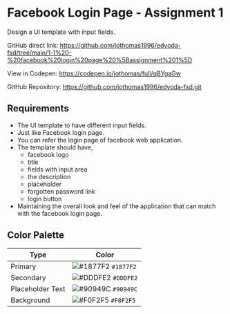 # Facebook Login Page - Assignment 1

Design a UI template with input fields.

GitHub direct link: https://github.com/jothomas1996/edyoda-fsd/tree/main/1-1%20-%20facebook%20login%20page%20%5Bassignment%201%5D

View in Codepen: https://codepen.io/jothomas/full/qBYgaGw

GitHub Repository: https://github.com/jothomas1996/edyoda-fsd.git

## Requirements

- The UI template to have different input fields.
- Just like Facebook login page.
- You can refer the login page of facebook web application.
- The template should have,
	- facebook logo
	- title
	- fields with input area
	- the description
	- placeholder
	- forgotten password link
	- login button
- Maintaining the overall look and feel of the application that can match with the facebook login page.

## Color Palette

| Type | Color |
| --- | --- |
| Primary | ![#1877F2](https://user-images.githubusercontent.com/7560063/195738113-46a30b9c-d6a0-4e3f-8858-ad99f381b554.png) `#1877F2` |
| Secondary | ![#DDDFE2](https://user-images.githubusercontent.com/7560063/195738164-4972c79b-a977-4440-939d-be8fc3275ef2.png) `#DDDFE2` |
| Placeholder Text | ![#90949C](https://user-images.githubusercontent.com/7560063/195738194-82cdf095-c172-48f3-9aca-0fa80e7a219b.png) `#90949C` |
| Background | ![#F0F2F5](https://user-images.githubusercontent.com/7560063/195738223-26baead5-efff-41ff-a861-c9726e6b1a33.png) `#F0F2F5` |
